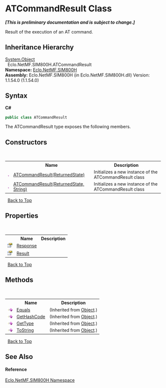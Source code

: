 # ATCommandResult Class
 _**\[This is preliminary documentation and is subject to change.\]**_

Result of the execution of an AT command.


## Inheritance Hierarchy
<a href="http://msdn2.microsoft.com/en-us/library/e5kfa45b" target="_blank">System.Object</a><br />&nbsp;&nbsp;Eclo.NetMF.SIM800H.ATCommandResult<br />
**Namespace:**&nbsp;<a href="N_Eclo_NetMF_SIM800H">Eclo.NetMF.SIM800H</a><br />**Assembly:**&nbsp;Eclo.NetMF.SIM800H (in Eclo.NetMF.SIM800H.dll) Version: 1.1.54.0 (1.1.54.0)

## Syntax

**C#**<br />
``` C#
public class ATCommandResult
```

The ATCommandResult type exposes the following members.


## Constructors
&nbsp;<table><tr><th></th><th>Name</th><th>Description</th></tr><tr><td>![Public method](media/pubmethod.gif "Public method")</td><td><a href="M_Eclo_NetMF_SIM800H_ATCommandResult__ctor">ATCommandResult(ReturnedState)</a></td><td>
Initializes a new instance of the ATCommandResult class</td></tr><tr><td>![Public method](media/pubmethod.gif "Public method")</td><td><a href="M_Eclo_NetMF_SIM800H_ATCommandResult__ctor_1">ATCommandResult(ReturnedState, String)</a></td><td>
Initializes a new instance of the ATCommandResult class</td></tr></table>&nbsp;
<a href="#atcommandresult-class">Back to Top</a>

## Properties
&nbsp;<table><tr><th></th><th>Name</th><th>Description</th></tr><tr><td>![Public property](media/pubproperty.gif "Public property")</td><td><a href="P_Eclo_NetMF_SIM800H_ATCommandResult_Response">Response</a></td><td /></tr><tr><td>![Public property](media/pubproperty.gif "Public property")</td><td><a href="P_Eclo_NetMF_SIM800H_ATCommandResult_Result">Result</a></td><td /></tr></table>&nbsp;
<a href="#atcommandresult-class">Back to Top</a>

## Methods
&nbsp;<table><tr><th></th><th>Name</th><th>Description</th></tr><tr><td>![Public method](media/pubmethod.gif "Public method")</td><td><a href="http://msdn2.microsoft.com/en-us/library/bsc2ak47" target="_blank">Equals</a></td><td> (Inherited from <a href="http://msdn2.microsoft.com/en-us/library/e5kfa45b" target="_blank">Object</a>.)</td></tr><tr><td>![Public method](media/pubmethod.gif "Public method")</td><td><a href="http://msdn2.microsoft.com/en-us/library/zdee4b3y" target="_blank">GetHashCode</a></td><td> (Inherited from <a href="http://msdn2.microsoft.com/en-us/library/e5kfa45b" target="_blank">Object</a>.)</td></tr><tr><td>![Public method](media/pubmethod.gif "Public method")</td><td><a href="http://msdn2.microsoft.com/en-us/library/dfwy45w9" target="_blank">GetType</a></td><td> (Inherited from <a href="http://msdn2.microsoft.com/en-us/library/e5kfa45b" target="_blank">Object</a>.)</td></tr><tr><td>![Public method](media/pubmethod.gif "Public method")</td><td><a href="http://msdn2.microsoft.com/en-us/library/7bxwbwt2" target="_blank">ToString</a></td><td> (Inherited from <a href="http://msdn2.microsoft.com/en-us/library/e5kfa45b" target="_blank">Object</a>.)</td></tr></table>&nbsp;
<a href="#atcommandresult-class">Back to Top</a>

## See Also


#### Reference
<a href="N_Eclo_NetMF_SIM800H">Eclo.NetMF.SIM800H Namespace</a><br />